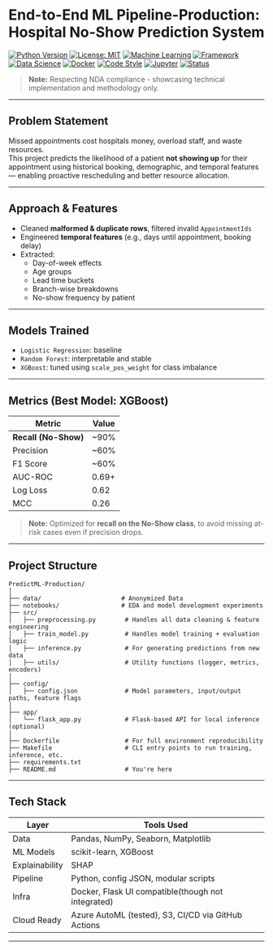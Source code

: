 # End-to-End ML Pipeline-Production: Hospital No-Show Prediction System

<!-- Badges -->
[![Python Version](https://img.shields.io/badge/python-3.8%2B-blue.svg)](https://www.python.org/)
[![License: MIT](https://img.shields.io/badge/License-MIT-yellow.svg)](LICENSE)
[![Machine Learning](https://img.shields.io/badge/ML-XGBoost-orange.svg)](https://xgboost.readthedocs.io/)
[![Framework](https://img.shields.io/badge/Framework-scikit--learn-F7931E.svg)](https://scikit-learn.org/)
[![Data Science](https://img.shields.io/badge/Data%20Science-Pandas-150458.svg)](https://pandas.pydata.org/)
[![Docker](https://img.shields.io/badge/Docker-Containerized-2496ED.svg)](https://www.docker.com/)
[![Code Style](https://img.shields.io/badge/code%20style-black-000000.svg)](https://github.com/psf/black)
[![Jupyter](https://img.shields.io/badge/Notebook-Jupyter-F37626.svg)](https://jupyter.org/)
[![Status](https://img.shields.io/badge/Status-InProgress%20-brightgreen.svg)]()

> **Note:** Respecting NDA compliance - showcasing technical implementation and methodology only.

---

## Problem Statement

Missed appointments cost hospitals money, overload staff, and waste resources.  
This project predicts the likelihood of a patient **not showing up** for their appointment using historical booking, demographic, and temporal features — enabling proactive rescheduling and better resource allocation.

---

## Approach & Features

- Cleaned **malformed & duplicate rows**, filtered invalid `AppointmentIds`
- Engineered **temporal features** (e.g., days until appointment, booking delay)
- Extracted:
  - Day-of-week effects
  - Age groups
  - Lead time buckets
  - Branch-wise breakdowns
  - No-show frequency by patient

---

## Models Trained

- `Logistic Regression`: baseline
- `Random Forest`: interpretable and stable
- `XGBoost`: tuned using `scale_pos_weight` for class imbalance

---

## Metrics (Best Model: XGBoost)

| Metric               | Value      |
|----------------------|------------|
| **Recall (No-Show)** | ~90%       |
| Precision            | ~60%       |
| F1 Score             | ~60%       |
| AUC-ROC              | 0.69+      |
| Log Loss             | 0.62       |
| MCC                  | 0.26       |

> **Note:** Optimized for **recall on the No-Show class**, to avoid missing at-risk cases even if precision drops.

---

## Project Structure

```
PredictML-Production/
│
├── data/                      # Anonymized Data
├── notebooks/                 # EDA and model development experiments
├── src/
│   ├── preprocessing.py        # Handles all data cleaning & feature engineering
│   ├── train_model.py          # Handles model training + evaluation logic
│   ├── inference.py            # For generating predictions from new data
│   ├── utils/                  # Utility functions (logger, metrics, encoders)
│
├── config/
│   ├── config.json             # Model parameters, input/output paths, feature flags
│
├── app/
│   └── flask_app.py            # Flask-based API for local inference (optional)
│   
├── Dockerfile                  # For full environment reproducibility
├── Makefile                    # CLI entry points to run training, inference, etc.
├── requirements.txt
├── README.md                   # You're here
```

---

## Tech Stack

| Layer       | Tools Used                                  |
|------------|----------------------------------------------|
| Data        | Pandas, NumPy, Seaborn, Matplotlib           |
| ML Models   | scikit-learn, XGBoost                        |
| Explainability | SHAP                                     |
| Pipeline    | Python, config JSON, modular scripts         |
| Infra       | Docker, Flask UI compatible(though not integrated)   |
| Cloud Ready | Azure AutoML (tested), S3, CI/CD via GitHub Actions |

---

